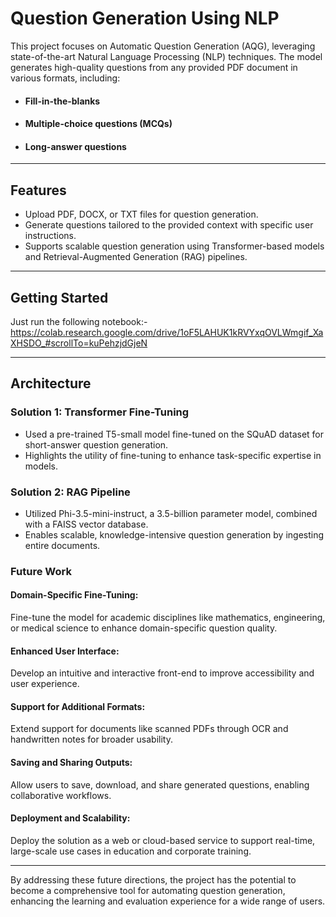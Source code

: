 # Question Generation Using NLP

This project focuses on Automatic Question Generation (AQG), leveraging state-of-the-art Natural Language Processing (NLP) techniques. The model generates high-quality questions from any provided PDF document in various formats, including:

- #### Fill-in-the-blanks
- #### Multiple-choice questions (MCQs)
- #### Long-answer questions
***
## Features

- Upload PDF, DOCX, or TXT files for question generation.
- Generate questions tailored to the provided context with specific user instructions.
- Supports scalable question generation using Transformer-based models and Retrieval-Augmented Generation (RAG) pipelines.

***
## Getting Started
Just run the following notebook:- https://colab.research.google.com/drive/1oF5LAHUK1kRVYxqOVLWmgif_XaXHSDO_#scrollTo=kuPehzjdGjeN
***
## Architecture
### Solution 1: Transformer Fine-Tuning
- Used a pre-trained T5-small model fine-tuned on the SQuAD dataset for short-answer question generation.
- Highlights the utility of fine-tuning to enhance task-specific expertise in models.
### Solution 2: RAG Pipeline
- Utilized Phi-3.5-mini-instruct, a 3.5-billion parameter model, combined with a FAISS vector database.
- Enables scalable, knowledge-intensive question generation by ingesting entire documents.
### Future Work
#### Domain-Specific Fine-Tuning:
Fine-tune the model for academic disciplines like mathematics, engineering, or medical science to enhance domain-specific question quality.
#### Enhanced User Interface:
Develop an intuitive and interactive front-end to improve accessibility and user experience.
#### Support for Additional Formats:

Extend support for documents like scanned PDFs through OCR and handwritten notes for broader usability.
#### Saving and Sharing Outputs:

Allow users to save, download, and share generated questions, enabling collaborative workflows.
#### Deployment and Scalability:

Deploy the solution as a web or cloud-based service to support real-time, large-scale use cases in education and corporate training.
***
By addressing these future directions, the project has the potential to become a comprehensive tool for automating question generation, enhancing the learning and evaluation experience for a wide range of users.
